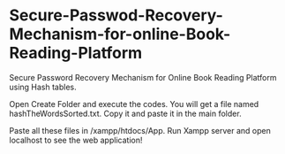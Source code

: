 # Secure-Passwod-Recovery-Mechanism-for-online-Book-Reading-Platform
Secure Password Recovery Mechanism for Online Book Reading Platform using Hash tables.

Open Create Folder and execute the codes. You will get a file named hashTheWordsSorted.txt. Copy it and paste it in the main folder.

Paste all these files in /xampp/htdocs/App. Run Xampp server and open localhost to see the web application!

